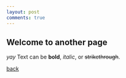 ```yaml
---
layout: post
comments: true
---
```


## Welcome to another page

_yay_
Text can be **bold**, _italic_, or ~~strikethrough~~.

[back](./)

